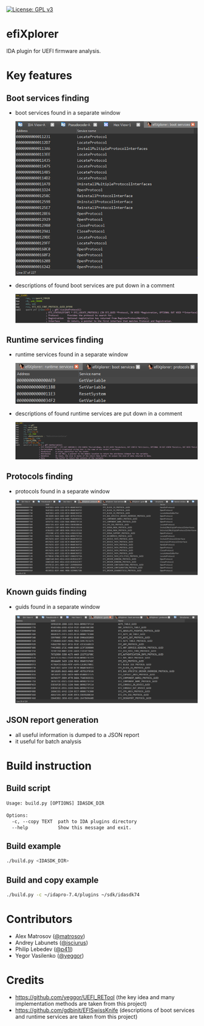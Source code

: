 [![License: GPL v3](https://img.shields.io/badge/License-GPL%20v3-blue.svg)](http://www.gnu.org/licenses/gpl-3.0)

# efiXplorer

IDA plugin for UEFI firmware analysis.

# Key features

## Boot services finding

* boot services found in a separate window

    ![bs1](img/bs1.png)

* descriptions of found boot services are put down in a comment

    ![bs2](img/bs2.png)

## Runtime services finding

* runtime services found in a separate window

    ![rt1](img/rt1.png)

* descriptions of found runtime services are put down in a comment

    ![rt2](img/rt2.png)

## Protocols finding

* protocols found in a separate window

    ![protocols](img/protocols.png)

## Known guids finding

* guids found in a separate window

    ![guids](img/guids.png)

## JSON report generation

* all useful information is dumped to a JSON report
* it useful for batch analysis

# Build instruction

## Build script

```
Usage: build.py [OPTIONS] IDASDK_DIR

Options:
  -c, --copy TEXT  path to IDA plugins directory
  --help           Show this message and exit.
```

## Build example

```bash
./build.py <IDASDK_DIR>
```

## Build and copy example

```bash
./build.py -c ~/idapro-7.4/plugins ~/sdk/idasdk74
```

# Contributors

* Alex Matrosov ([@matrosov](https://github.com/matrosov))
* Andrey Labunets ([@isciurus](https://github.com/isciurus))
* Philip Lebedev ([@p41l](https://github.com/p41l/))
* Yegor Vasilenko ([@yeggor](https://github.com/yeggor/))

# Credits

* https://github.com/yeggor/UEFI_RETool (the key idea and many implementation methods are taken from this project)
* https://github.com/gdbinit/EFISwissKnife (descriptions of boot services and runtime services are taken from this project)

